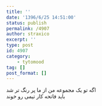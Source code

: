 ```yaml
---
title: ''
date: '1396/6/25 14:51:00'
status: publish
permalink: /4907
author: straxico
excerpt: ''
type: post
id: 4907
category:
    - tytomood
tag: []
post_format: []
---
```

اگه تو یک مجموعه من از ما پر رنگ تر شد  
باید فاتحه کار تیمی رو خوند
